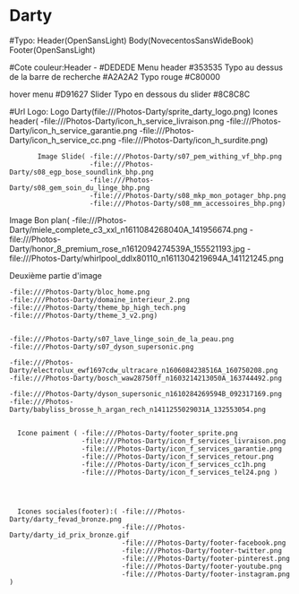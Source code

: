 # Darty

#Typo: Header(OpenSansLight)
       Body(NovecentosSansWideBook)
       Footer(OpenSansLight)



#Cote couleur:Header - #DEDEDE
      Menu header #353535
      Typo au dessus de la barre de recherche #A2A2A2
      Typo rouge #C80000

  hover menu #D91627
          Slider
Typo en dessous du slider #8C8C8C


#Url Logo: Logo Darty(file:///Photos-Darty/sprite_darty_logo.png)
           Icones header( -file:///Photos-Darty/icon_h_service_livraison.png
                          -file:///Photos-Darty/icon_h_service_garantie.png
                          -file:///Photos-Darty/icon_h_service_cc.png
                          -file:///Photos-Darty/icon_h_surdite.png)


           Image Slide( -file:///Photos-Darty/s07_pem_withing_vf_bhp.png
                        -file:///Photos-Darty/s08_egp_bose_soundlink_bhp.png
                        -file:///Photos-Darty/s08_gem_soin_du_linge_bhp.png
                        -file:///Photos-Darty/s08_mkp_mon_potager_bhp.png
                        -file:///Photos-Darty/s08_mm_accessoires_bhp.png)




  Image Bon plan( -file:///Photos-Darty/miele_complete_c3_xxl_n1611084268040A_141956674.png
                  -file:///Photos-Darty/honor_8_premium_rose_n1612094274539A_155521193.jpg
                  -file:///Photos-Darty/whirlpool_ddlx80110_n1611304219694A_141121245.png

 Deuxième partie d'image

    -file:///Photos-Darty/bloc_home.png
    -file:///Photos-Darty/domaine_interieur_2.png
    -file:///Photos-Darty/theme_bp_high_tech.png
    -file:///Photos-Darty/theme_3_v2.png)


    -file:///Photos-Darty/s07_lave_linge_soin_de_la_peau.png
    -file:///Photos-Darty/s07_dyson_supersonic.png

    -file:///Photos-Darty/electrolux_ewf1697cdw_ultracare_n1606084238516A_160750208.png
    -file:///Photos-Darty/bosch_waw28750ff_n1603214213050A_163744492.png

    -file:///Photos-Darty/dyson_supersonic_n1610284269594B_092317169.png
    -file:///Photos-Darty/babyliss_brosse_h_argan_rech_n1411255029031A_132553054.png


      Icone paiment ( -file:///Photos-Darty/footer_sprite.png
                      -file:///Photos-Darty/icon_f_services_livraison.png
                      -file:///Photos-Darty/icon_f_services_garantie.png
                      -file:///Photos-Darty/icon_f_services_retour.png
                      -file:///Photos-Darty/icon_f_services_cc1h.png
                      -file:///Photos-Darty/icon_f_services_tel24.png )




      Icones sociales(footer):( -file:///Photos-Darty/darty_fevad_bronze.png
                                -file:///Photos-Darty/darty_id_prix_bronze.gif
                                -file:///Photos-Darty/footer-facebook.png
                                -file:///Photos-Darty/footer-twitter.png
                                -file:///Photos-Darty/footer-pinterest.png
                                -file:///Photos-Darty/footer-youtube.png
                                -file:///Photos-Darty/footer-instagram.png )
